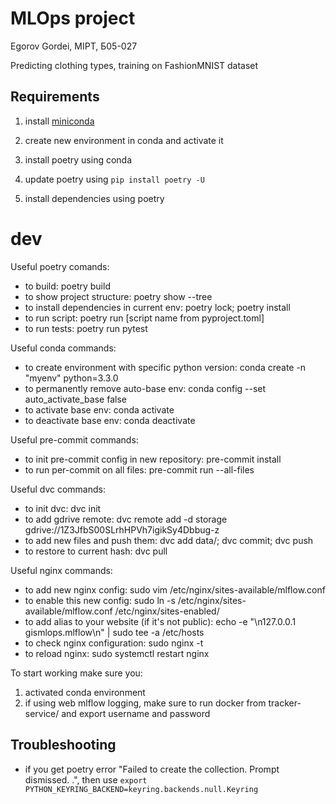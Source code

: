 # MLOps project

Egorov Gordei, MIPT, Б05-027

Predicting clothing types, training on FashionMNIST dataset

## Requirements

1) install [miniconda](https://docs.conda.io/projects/miniconda/en/latest/miniconda-install.html)

2) create new environment in conda and activate it

3) install poetry using conda

4) update poetry using ```pip install poetry -U```

5) install dependencies using poetry

# dev

Useful poetry comands:
- to build: poetry build
- to show project structure: poetry show --tree
- to install dependencies in current env: poetry lock; poetry install
- to run script: poetry run [script name from pyproject.toml]
- to run tests: poetry run pytest

Useful conda commands:
- to create environment with specific python version: conda create -n "myenv" python=3.3.0
- to permanently remove auto-base env: conda config --set auto\_activate\_base false
- to activate base env: conda activate
- to deactivate base env: conda deactivate

Useful pre-commit commands:
- to init pre-commit config in new repository: pre-commit install
- to run per-commit on all files: pre-commit run --all-files

Useful dvc commands:
- to init dvc: dvc init
- to add gdrive remote: dvc remote add -d storage gdrive://1Z3JfbS00SLrhHPVh7igikSy4Dbbug-z
- to add new files and push them: dvc add data/; dvc commit; dvc push
- to restore to current hash: dvc pull

Useful nginx commands:
- to add new nginx config: sudo vim /etc/nginx/sites-available/mlflow.conf
- to enable this new config: sudo ln -s /etc/nginx/sites-available/mlflow.conf /etc/nginx/sites-enabled/
- to add alias to your website (if it's not public): echo -e "\n127.0.0.1 gismlops.mlflow\n" | sudo tee -a /etc/hosts
- to check nginx configuration: sudo nginx -t
- to reload nginx: sudo systemctl restart nginx

To start working make sure you:
1) activated conda environment
2) if using web mlflow logging, make sure to run docker from tracker-service/ and export username and password


## Troubleshooting

- if you get poetry error "Failed to create the collection. Prompt dismissed. .", then use
```export PYTHON_KEYRING_BACKEND=keyring.backends.null.Keyring```
